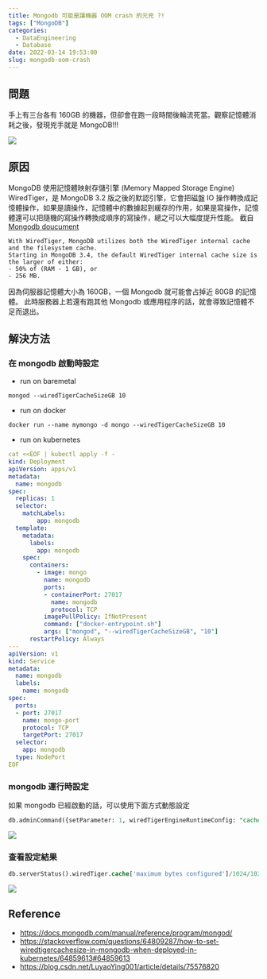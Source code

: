```yaml
---
title: Mongodb 可能是讓機器 OOM crash 的元兇 ?!
tags: ["MongoDB"]
categories:
  - DataEngineering
  - Database
date: 2022-03-14 19:53:00
slug: mongodb-oom-crash
---
```


## 問題

手上有三台各有 160GB 的機器，但卻會在跑一段時間後輪流死當。觀察記憶體消耗之後，發現兇手就是 MongoDB!!!

<!--more-->

![](https://imgur.com/HyeoJGH.png)

## 原因

MongoDB 使用記憶體映射存儲引擎 (Memory Mapped Storage Engine) WiredTiger，是 MongoDB 3.2 版之後的默認引擎，它會把磁盤 IO 操作轉換成記憶體操作，如果是讀操作，記憶體中的數據起到緩存的作用，如果是寫操作，記憶體還可以把隨機的寫操作轉換成順序的寫操作，總之可以大幅度提升性能。
截自 [Mongodb doucument](https://docs.mongodb.com/manual/core/wiredtiger/#memory-use)

```
With WiredTiger, MongoDB utilizes both the WiredTiger internal cache and the filesystem cache.
Starting in MongoDB 3.4, the default WiredTiger internal cache size is the larger of either:
- 50% of (RAM - 1 GB), or
- 256 MB.
```

因為伺服器記憶體大小為 160GB，一個 Mongodb 就可能會占掉近 80GB 的記憶體。 此時服務器上若還有跑其他 Mongodb 或應用程序的話，就會導致記憶體不足而退出。

## 解決方法

### 在 mongodb 啟動時設定

- run on baremetal

```
mongod --wiredTigerCacheSizeGB 10
```

- run on docker

```
docker run --name mymongo -d mongo --wiredTigerCacheSizeGB 10
```

- run on kubernetes

```yaml
cat <<EOF | kubectl apply -f -
kind: Deployment
apiVersion: apps/v1
metadata:
  name: mongodb
spec:
  replicas: 1
  selector:
    matchLabels:
        app: mongodb
  template:
    metadata:
      labels:
        app: mongodb
    spec:
      containers:
        - image: mongo
          name: mongodb
          ports:
          - containerPort: 27017
            name: mongodb
            protocol: TCP
          imagePullPolicy: IfNotPresent
          command: ["docker-entrypoint.sh"]
          args: ["mongod", "--wiredTigerCacheSizeGB", "10"]
      restartPolicy: Always
---
apiVersion: v1
kind: Service
metadata:
  name: mongodb
  labels:
    name: mongodb
spec:
  ports:
  - port: 27017
    name: mongo-port
    protocol: TCP
    targetPort: 27017
  selector:
    app: mongodb
  type: NodePort
EOF
```

### mongodb 運行時設定

如果 mongodb 已經啟動的話，可以使用下面方式動態設定

```sql
db.adminCommand({setParameter: 1, wiredTigerEngineRuntimeConfig: "cache_size=10G"})
```

![](https://imgur.com/YTtSbvo.png)

### 查看設定結果

```sql
db.serverStatus().wiredTiger.cache['maximum bytes configured']/1024/1024/1024
```

![](https://imgur.com/cmRSf8R.png)

## Reference

- https://docs.mongodb.com/manual/reference/program/mongod/
- https://stackoverflow.com/questions/64809287/how-to-set-wiredtigercachesize-in-mongodb-when-deployed-in-kubernetes/64859613#64859613
- https://blog.csdn.net/LuyaoYing001/article/details/75576820

